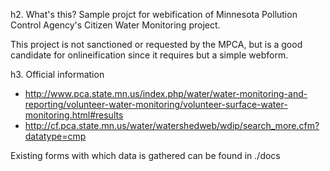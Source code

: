 h2. What's this?
Sample projct for webification of Minnesota Pollution Control Agency's Citizen Water Monitoring project.

This project is not sanctioned or requested by the MPCA, but is a good candidate for onlineification since it 
requires but a simple webform.

h3. Official information

* http://www.pca.state.mn.us/index.php/water/water-monitoring-and-reporting/volunteer-water-monitoring/volunteer-surface-water-monitoring.html#results
* http://cf.pca.state.mn.us/water/watershedweb/wdip/search_more.cfm?datatype=cmp

Existing forms with which data is gathered can be found in ./docs

